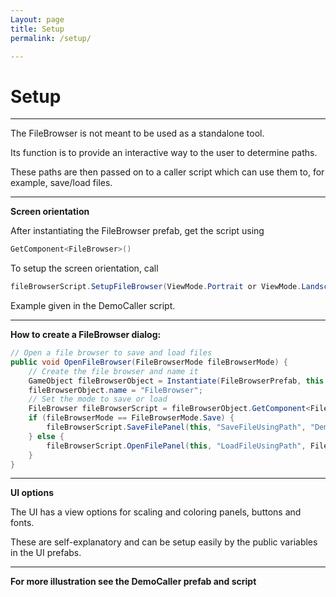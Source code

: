 ```yaml
---
Layout: page
title: Setup
permalink: /setup/

---
```


# Setup

***

The FileBrowser is not meant to be used as a standalone tool. 

Its function is to provide an interactive way to the user to determine paths. 

These paths are then passed on to a caller script which can use them to, for example, save/load files.

***

**Screen orientation**

After instantiating the FileBrowser prefab, get the script using 

```csharp
GetComponent<FileBrowser>()
```

To setup the screen orientation, call 

```csharp
fileBrowserScript.SetupFileBrowser(ViewMode.Portrait or ViewMode.Landscape)_
```

Example given in the DemoCaller script.

***

**How to create a FileBrowser dialog:**

```csharp
// Open a file browser to save and load files
public void OpenFileBrowser(FileBrowserMode fileBrowserMode) {
    // Create the file browser and name it
    GameObject fileBrowserObject = Instantiate(FileBrowserPrefab, this.transform);
    fileBrowserObject.name = "FileBrowser";
    // Set the mode to save or load
    FileBrowser fileBrowserScript = fileBrowserObject.GetComponent<FileBrowser>();
    if (fileBrowserMode == FileBrowserMode.Save) {
        fileBrowserScript.SaveFilePanel(this, "SaveFileUsingPath", "DemoText", FileExtension);
    } else {
        fileBrowserScript.OpenFilePanel(this, "LoadFileUsingPath", FileExtension);
    }
}
```
***

**UI options**

The UI has a view options for scaling and coloring panels, buttons and fonts. 

These are self-explanatory and can be setup easily by the public variables in the UI prefabs.

***

**For more illustration see the DemoCaller prefab and script**
